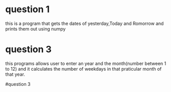 # question 1
this is a program that gets the dates of yesterday,Today and Romorrow and prints them out using numpy


# question 3
this programs allows user to enter an year and the month(number between 1 to 12) and it calculates the number of
weekdays in that praticular month of that year.

#question 3
